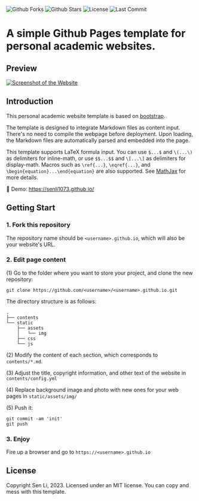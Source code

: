 ![Github Forks](https://img.shields.io/github/forks/senli1073/senli1073.github.io?style=flat) ![Github Stars](https://img.shields.io/github/stars/senli1073/senli1073.github.io?style=flat) ![License](https://img.shields.io/github/license/senli1073/senli1073.github.io) ![Last Commit](https://img.shields.io/github/last-commit/senli1073/senli1073.github.io)

# A simple Github Pages template for personal academic websites.

## Preview

[![Screenshot of the Website](https://raw.githubusercontent.com/senli1073/senli1073.github.io/main/screenshot_full.png)](https://senli1073.github.io/)

## Introduction

This personal academic website template is based on [bootstrap](https://github.com/StartBootstrap/startbootstrap-new-age).

The template is designed to integrate Markdown files as content input. There's no need to compile the webpage before deployment. Upon loading, the Markdown files are automatically parsed and embedded into the page.

This template supports LaTeX formula input. You can use `$...$` and `\(...\)` as delimiters for inline-math, or use `$$...$$` and `\[...\]` as delimiters for display-math. Macros such as `\ref{...}`, `\eqref{...}`, and `\begin{equation}...\end{equation}` are also supported. See [MathJax](https://docs.mathjax.org/en/latest/index.html) for more details.

:milky_way: Demo: <https://senli1073.github.io/>

## Getting Start

### 1. Fork this repository

The repository name should be `<username>.github.io`, which will also be your website's URL.

### 2. Edit page content

(1) Go to the folder where you want to store your project, and clone the new repository:

```         
git clone https://github.com/<username>/<username>.github.io.git
```

The directory structure is as follows:

``` 
.
├── contents
└── static
    ├── assets
    │   └── img
    ├── css
    └── js
```

(2) Modify the content of each section, which corresponds to `contents/*.md`.

(3) Adjust the title, copyright information, and other text of the website in `contents/config.yml`

(4) Replace background image and photo with new ones for your web pages in `static/assets/img/`

(5) Push it:

```         
git commit -am 'init'
git push
```

### 3. Enjoy

Fire up a browser and go to `https://<username>.github.io`

## License

Copyright Sen Li, 2023. Licensed under an MIT license. You can copy and mess with this template.
